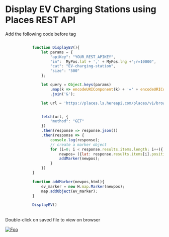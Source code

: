 


# Display EV Charging Stations using Places REST API
Add the following code before </script> tag
```javascript

            function DisplayEV(){
                let params = {
                    "apiKey": "YOUR_REST_APIKEY",
                    "in":  MyPos.lat + ',' + MyPos.lng +";r=10000",       // meters
                    "cat": "EV-charging-station",
                    "size": "500"
                };

                let query = Object.keys(params)
                    .map(k => encodeURIComponent(k) + '=' + encodeURIComponent(params[k]))
                    .join('&');

                let url = 'https://places.ls.hereapi.com/places/v1/browse?' + query;


                fetch(url, {
                    "method": "GET"
                })
                .then(response => response.json())
                .then(response => {
                    console.log(response);
                    // create a marker object
                    for (i=0; i < response.results.items.length; i++){  
                        newpos= ({lat: response.results.items[i].position[0], lng: response.results.items[i].position[1]});
                        addMarker(newpos);
                    } 
                })
            }

            function addMarker(newpos,html){
                ev_marker = new H.map.Marker(newpos);
                map.addObject(ev_marker);
            }

            DisplayEV()
```
</br> Double-click on saved file to view on browser

[![Foo](https://github.com/kuberaspeaking/HERE-JS-workshop/blob/master/img/s3.png)](https://github.com/kuberaspeaking/HERE-JS-workshop/blob/master/Step3.md) 

